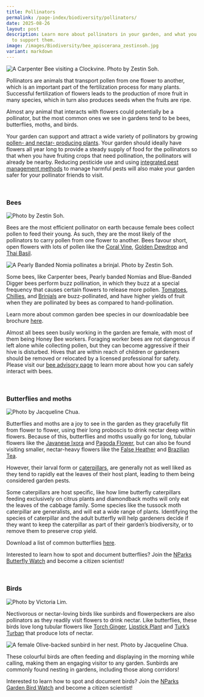 ```yaml
---
title: Pollinators
permalink: /page-index/biodiversity/pollinators/
date: 2025-08-26
layout: post
description: Learn more about pollinators in your garden, and what you can grow
  to support them.
image: /images/Biodiversity/bee_apiscerana_zestinsoh.jpg
variant: markdown
---
```

<section>
	<img title="A Carpenter Bee visiting a Clockvine. Photo by Zestin Soh." src="/images/Biodiversity/bee_carpenter%20bee_zestinsoh.jpg"> 
	<p>Pollinators are animals that transport pollen from one flower to another, which is an important part of the fertilization process for many plants. Successful fertilization of flowers leads to the production of more fruit in many species, which in turn also produces seeds when the fruits are ripe.</p>
	<p>Almost any animal that interacts with flowers could potentially be a pollinator, but the most common ones we see in gardens tend to be bees, butterflies, moths, and birds.</p>
	<p>Your garden can support and attract a wide variety of pollinators by growing <a href="/page-index/glossary/biodiversity-attracting-plants/">pollen- and nectar- producing plants</a>. Your garden should ideally have flowers all year long to provide a steady supply of food for the pollinators so that when you have fruiting crops that need pollination, the pollinators will already be nearby. Reducing pesticide use and using <a href="/page-index/horticulture-techniques/ipm/">integrated pest management methods</a> to manage harmful pests will also make your garden safer for your pollinator friends to visit.</p>
	<br>
</section>
	
<section>
	<h3>Bees</h3>
	<img title="Photo by Zestin Soh." src="/images/Biodiversity/bee_apiscerana_zestinsoh.jpg">
	<p>Bees are the most efficient pollinator on earth because female bees collect pollen to feed their young. As such, they are the most likely of the pollinators to carry pollen from one flower to another. Bees favour short, open flowers with lots of pollen like the <a href="/page-index/ornamental-plants/coral-vine/"> Coral Vine</a>, <a href="/page-index/ornamental-plants/golden-dewdrop/">Golden Dewdrop</a> and <a href="/page-index/edible-plants/thai-basil/">Thai Basil</a>.</p>
	<img title="A Pearly Banded Nomia pollinates a brinjal. Photo by Zestin Soh." src="/images/Biodiversity/bee_nomia%20strigata_brinjal_zestinsoh.jpg">
	<p>Some bees, like Carpenter bees, Pearly banded Nomias and Blue-Banded Digger bees perform buzz pollination, in which they buzz at a special frequency that causes certain flowers to release more pollen. <a href="/page-index/edible-plants/tomato/">Tomatoes</a>, <a href="/page-index/edible-plants/chilli/">Chillies</a>, and <a href="/page-index/edible-plants/brinjal/">Brinjals</a> are buzz-pollinated, and have higher yields of fruit when they are pollinated by bees as compared to hand-pollination.</p>
	<p>Learn more about common garden bee species in our downloadable bee brochure <a download="" href="/files/garden%20bees%20of%20singapore%20211110%20(rev%20b)%20digital.pdf">here</a>.</p>
	<p>Almost all bees seen busily working in the garden are female, with most of them being Honey Bee workers. Foraging worker bees are not dangerous if left alone while collecting pollen, but they can become aggressive if their hive is disturbed. Hives that are within reach of children or gardeners should be removed or relocated by a licensed professional for safety. Please visit our <a href="https://www.nparks.gov.sg/avs/animals/wildlife-in-singapore/bees-,-a-,-wasps">bee advisory page</a> to learn more about how you can safely interact with bees.</p>
	<br>
</section>

<section>
	<h3>Butterflies and moths</h3>
	<img title="Photo by Jacqueline Chua." src="/images/Biodiversity/butterfly_jacchua.jpg">
	<p>Butterflies and moths are a joy to see in the garden as they gracefully flit from flower to flower, using their long proboscis to drink nectar deep within flowers. Because of this, butterflies and moths usually go for long, tubular flowers like the <a href="/page-index/ornamental-plants/javanese-ixora/">Javanese Ixora</a> and <a href="/page-index/ornamental-plants/pagoda-flower/">Pagoda Flower</a>, but can also be found visiting smaller, nectar-heavy flowers like the <a href="/page-index/ornamental-plants/false-heather/">False Heather</a> and <a href="/page-index/ornamental-plants/brazilian-tea/">Brazilian Tea</a>.</p>
	<p>However, their larval form or <a href="/page-index/pests/caterpillars/">caterpillars</a>, are generally not as well liked as they tend to rapidly eat the leaves of their host plant, leading to them being considered garden pests.</p>
	<p>Some caterpillars are host specific, like how lime butterfly caterpillars feeding exclusively on citrus plants and diamondback moths will only eat the leaves of the cabbage family. Some species like the tussock moth caterpillar are generalists, and will eat a wide range of plants.  Identifying the species of caterpillar and the adult butterfly will help gardeners decide if they want to keep the caterpillar as part of their garden’s biodiversity, or to remove them to preserve crop yield.</p>
	<p>Download a list of common butterflies <a download="" href="/files/a%20guide%20to%20common%20butterflies%20in%20singapore,%20and%20creating%20a%20butterfly%20friendly%20gardenv3.pdf">here</a>.</p>
	<p>Interested to learn how to spot and document butterflies? Join the <a href="https://www.nparks.gov.sg/nature/community-in-nature/butterfly-watch">NParks Butterfly Watch</a> and become a citizen scientist!</p>
	<br>
</section>

<section>
	<h3>Birds</h3>
	<img title="Photo by Victoria Lim." src="/images/Biodiversity/OliveBackedSunbird_VictoriaLim.jpg">
	<p>Nectivorous or nectar-loving birds like sunbirds and flowerpeckers are also pollinators as they readily visit flowers to drink nectar. Like butterflies, these birds love long tubular flowers like <a href="/page-index/edible-plants/torch-ginger/">Torch Ginger</a>, <a href="/page-index/ornamental-plants/lipstick-plant/">Lipstick Plant</a> and <a href="/page-index/ornamental-plants/turks-turban/">Turk’s Turban</a> that produce lots of nectar.</p>
	<img title="A female Olive-backed sunbird in her nest. Photo by Jacqueline Chua." src="/images/Biodiversity/OliveBackedSunbird_JacChua%20(2).jpg">
	<p>These colourful birds are often feeding and displaying in the morning while calling, making them an engaging visitor to any garden. Sunbirds are commonly found nesting in gardens, including those along corridors!</p>
	<p>Interested to learn how to spot and document birds? Join the <a href="https://www.nparks.gov.sg/nature/community-in-nature/garden-bird-watch">NParks Garden Bird Watch</a> and become a citizen scientist!</p>
	<br>
</section>